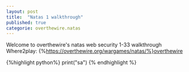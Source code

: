 ```yaml
---
layout: post
title:  "Natas 1 walkthrough"
published: true
categorie: overthewire.natas
---
```


Welcome to overthewire's natas web security 1-33 walkthrough 
Where2play: {%https://overthewire.org/wargames/natas/%}overthewire

{%highlight python%}
print("sa")
{% endhighlight %}

